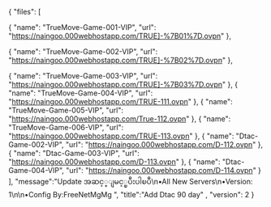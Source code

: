 {
   "files": [    

{
         "name": "TrueMove-Game-001-VIP",
         "url": "https://naingoo.000webhostapp.com/TRUE]-%7B01%7D.ovpn"
      },


{
         "name": "TrueMove-Game-002-VIP",
         "url": "https://naingoo.000webhostapp.com/TRUE]-%7B02%7D.ovpn"
      },

{
         "name": "TrueMove-Game-003-VIP",
         "url": "https://naingoo.000webhostapp.com/TRUE]-%7B03%7D.ovpn"
      },
{
         "name": "TrueMove-Game-004-VIP",
         "url": "https://naingoo.000webhostapp.com/TRUE-111.ovpn"
      },
{
         "name": "TrueMove-Game-005-VIP",
         "url": "https://naingoo.000webhostapp.com/True-112.ovpn"
      },
{
         "name": "TrueMove-Game-006-VIP",
         "url": "https://naingoo.000webhostapp.com/TRUE-113.ovpn"
      },
{
         "name": "Dtac-Game-002-VIP",
         "url": "https://naingoo.000webhostapp.com/D-112.ovpn"
      },
{
         "name": "Dtac-Game-003-VIP",
         "url": "https://naingoo.000webhostapp.com/D-113.ovpn"
      },
{
         "name": "Dtac-Game-004-VIP",
         "url": "https://naingoo.000webhostapp.com/D-114.ovpn"
      }
],
"message":"Update အဆင့္ျမင့္ၿပီးပါၿပီ\n•All New Servers\n•Version: 1\n\n•Config By:FreeNetMgMg ",
   "title":"Add Dtac 90 day" ,
   "version": 2
}
